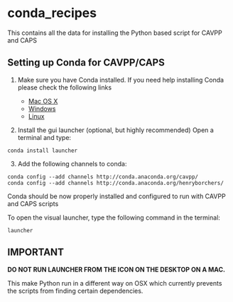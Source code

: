 # conda_recipes
This contains all the data for installing the Python based script for CAVPP and CAPS

## Setting up Conda for CAVPP/CAPS
1. Make sure you have Conda installed. If you need help installing Conda please check the following links
    * [Mac OS X](http://conda.pydata.org/docs/install/full.html#os-x-anaconda-install)
    * [Windows](http://conda.pydata.org/docs/install/full.html#windows-anaconda-install)
    * [Linux](http://conda.pydata.org/docs/install/full.html#linux-anaconda-install)
    
2. Install the gui launcher (optional, but highly recommended)
Open a terminal and type:

```shell
conda install launcher
```
3. Add the following channels to conda:

```shell
conda config --add channels http://conda.anaconda.org/cavpp/
conda config --add channels http://conda.anaconda.org/henryborchers/
```

Conda should be now properly installed and configured to run with CAVPP and CAPS scripts

To open the visual launcher, type the following command in the terminal:

```shell
launcher
```
   
## IMPORTANT
**DO NOT RUN LAUNCHER FROM THE ICON ON THE DESKTOP ON A MAC.**

This make Python run in a different way on OSX which currently prevents the scripts from finding certain dependencies.
